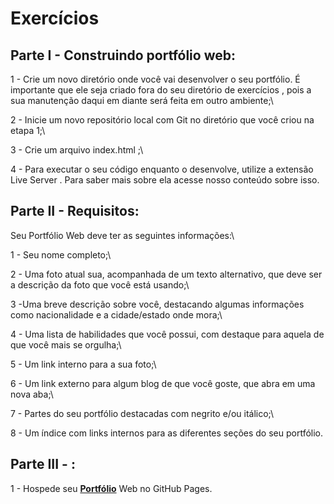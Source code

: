 # Exercícios

## Parte I - Construindo portfólio web:


1 - Crie um novo diretório onde você vai desenvolver o seu portfólio. É importante que ele seja criado fora do seu diretório de exercícios , pois a sua manutenção daqui em diante será feita em outro ambiente;\

2 - Inicie um novo repositório local com Git no diretório que você criou na etapa 1;\

3 - Crie um arquivo index.html ;\

4 - Para executar o seu código enquanto o desenvolve, utilize a extensão Live Server . Para saber mais sobre ela acesse nosso conteúdo sobre isso.


## Parte II - Requisitos:

Seu Portfólio Web deve ter as seguintes informações:\

1 - Seu nome completo;\

2 - Uma foto atual sua, acompanhada de um texto alternativo, que deve ser a descrição da foto que você está usando;\

3 -Uma breve descrição sobre você, destacando algumas informações como nacionalidade e a cidade/estado onde mora;\

4 - Uma lista de habilidades que você possui, com destaque para aquela de que você mais se orgulha;\

5 - Um link interno para a sua foto;\

6 - Um link externo para algum blog de que você goste, que abra em uma nova aba;\

7 - Partes do seu portfólio destacadas com negrito e/ou itálico;\

8 - Um índice com links internos para as diferentes seções do seu portfólio.

## Parte III - :


1 - Hospede seu __[Portfólio](https://lucaslimape.github.io/)__ Web no GitHub Pages.


